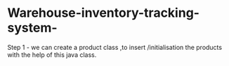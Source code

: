 # Warehouse-inventory-tracking-system-
Step 1 - we can create a product class ,to insert /initialisation the products with the help of this java class.
